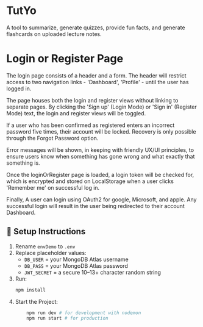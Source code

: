# TutYo

A tool to summarize, generate quizzes, provide fun facts, and generate flashcards on uploaded lecture notes.

# Login or Register Page

The login page consists of a header and a form. The header will restrict access to two navigation links - 'Dashboard', 'Profile' - until the user has logged in.

The page houses both the login and register views without linking to separate pages. By clicking the 'Sign up' (Login Mode) or 'Sign in' (Register Mode) text, the login and register views will be toggled.

If a user who has been confirmed as registered enters an incorrect password five times, their account will be locked. Recovery is only possible through the Forgot Password option.

Error messages will be shown, in keeping with friendly UX/UI principles, to ensure users know when something has gone wrong and what exactly that something is.

Once the loginOrRegister page is loaded, a login token will be checked for, which is encrypted and stored on LocalStorage when a user clicks 'Remember me' on successful log in.

Finally, A user can login using OAuth2 for google, Microsoft, and apple. Any successful login will result in the user being redirected to their account Dashboard.

## 🔧 Setup Instructions

1. Rename `envDemo` to `.env`
2. Replace placeholder values:
   - `DB_USER` = your MongoDB Atlas username
   - `DB_PASS` = your MongoDB Atlas password
   - `JWT_SECRET` = a secure 10–13+ character random string
3. Run:
   ```bash
   npm install
   ```
4. Start the Project:
   ```bash
       npm run dev # for development with nodemon
       npm run start # for production
   ```
